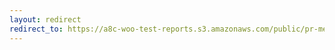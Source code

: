 ```yaml
---
layout: redirect
redirect_to: https://a8c-woo-test-reports.s3.amazonaws.com/public/pr-merge/43675/e2e/index.html
---
```


